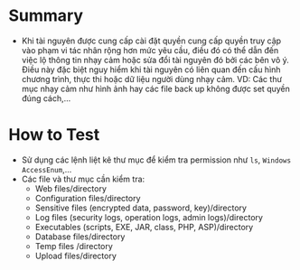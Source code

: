 # Summary
- Khi tài nguyên được cung cấp cài đặt quyền cung cấp quyền truy cập vào phạm vi tác nhân rộng hơn mức yêu cầu, điều đó có thể dẫn đến việc lộ thông tin nhạy cảm hoặc sửa đổi tài nguyên đó bởi các bên vô ý. Điều này đặc biệt nguy hiểm khi tài nguyên có liên quan đến cấu hình chương trình, thực thi hoặc dữ liệu người dùng nhạy cảm.
VD: Các thư mục nhạy cảm như hình ảnh hay các file back up không được set quyền đúng cách,...
# How to Test
- Sử dụng các lệnh liệt kê thư mục để kiểm tra permission như ```ls```, ```Windows AccessEnum```,...
- Các file và thư mục cần kiểm tra:
    - Web files/directory
    - Configuration files/directory
    - Sensitive files (encrypted data, password, key)/directory
    - Log files (security logs, operation logs, admin logs)/directory
    - Executables (scripts, EXE, JAR, class, PHP, ASP)/directory
    - Database files/directory
    - Temp files /directory
    - Upload files/directory
